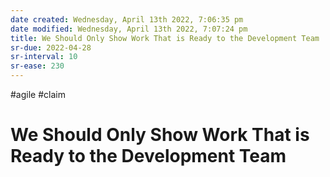```yaml
---
date created: Wednesday, April 13th 2022, 7:06:35 pm
date modified: Wednesday, April 13th 2022, 7:07:24 pm
title: We Should Only Show Work That is Ready to the Development Team
sr-due: 2022-04-28
sr-interval: 10
sr-ease: 230
---
```


#agile #claim

# We Should Only Show Work That is Ready to the Development Team
